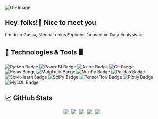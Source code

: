![GIF Image](https://media.giphy.com/media/zhYSVCirREeIZtONCI/giphy.gif?cid=790b7611eepvlhdurz855phgnw0u0it1yi1hw1rsj26jp868&ep=v1_stickers_search&rid=giphy.gif&ct=s)
## Hey, folks!👋 Nice to meet you 
I'm Juan Gasca, Mechatronics Engineer focused on Data Analysis 📊!

## 🔧 Technologies & Tools 🖥️
![Python Badge](https://img.shields.io/badge/Code-Python-informational?style=flat&logo=python&logoColor=ffdd54&color=2b6cb0)
![Power BI Badge](https://img.shields.io/badge/Tools-Power_BI-informational?style=flat&logo=powerbi&logoColor=black&color=2b6cb0)
![Azure Badge](https://img.shields.io/badge/Cloud-Azure-informational?style=flat&logo=microsoftazure&logoColor=white&color=2b6cb0)
![Git Badge](https://img.shields.io/badge/Tools-Git-informational?style=flat&logo=git&logoColor=white&color=2b6cb0)
![Keras Badge](https://img.shields.io/badge/Tools-Keras-informational?style=flat&logo=Keras&logoColor=white&color=2b6cb0)
![Matplotlib Badge](https://img.shields.io/badge/Tools-Matplotlib-informational?style=flat&logo=Matplotlib&logoColor=black&color=2b6cb0)
![NumPy Badge](https://img.shields.io/badge/Tools-NumPy-informational?style=flat&logo=numpy&logoColor=white&color=2b6cb0)
![Pandas Badge](https://img.shields.io/badge/Tools-Pandas-informational?style=flat&logo=pandas&logoColor=white&color=2b6cb0)
![Scikit-learn Badge](https://img.shields.io/badge/Tools-Scikit--learn-informational?style=flat&logo=scikit-learn&logoColor=white&color=2b6cb0)
![SciPy Badge](https://img.shields.io/badge/Tools-SciPy-informational?style=flat&logo=scipy&logoColor=white&color=2b6cb0)
![TensorFlow Badge](https://img.shields.io/badge/Tools-TensorFlow-informational?style=flat&logo=TensorFlow&logoColor=white&color=2b6cb0)
![Plotly Badge](https://img.shields.io/badge/Tools-Plotly-informational?style=flat&logo=plotly&logoColor=white&color=2b6cb0)
![MySQL Badge](https://img.shields.io/badge/Tools-MySQL-informational?style=flat&logo=mysql&logoColor=white&color=2b6cb0)


## &#x1f4c8; GitHub Stats

<div style="display: flex; justify-content: center;">
  <a href="https://github.com/JuanGascaCalderon/JuanGascaCalderon" style="margin-right: 10px;">
    <img src="https://github-readme-stats.vercel.app/api/top-langs/?username=JuanGascaCalderon&hide=java,html,tex&title_color=ffffff&text_color=ffffff&icon_color=2bbc8a&bg_color=000000&langs_count=3&card_width=200" />
  </a>

  <a href="https://github.com/JuanGascaCalderon/IoT-Micropython-Project" style="margin-right: 10px;">
    <img src="https://github-readme-stats.vercel.app/api/pin/?username=JuanGascaCalderon&repo=IoT-Micropython-Project&title_color=ffffff&text_color=ffffff&icon_color=2bbc8a&bg_color=000000&card_width=200" />
  </a>

  <a href="https://github.com/JuanGascaCalderon/MiniProjects_Deep_Learning" style="margin-right: 10px;">
    <img src="https://github-readme-stats.vercel.app/api/pin/?username=JuanGascaCalderon&repo=MiniProjects_Deep_Learning&title_color=ffffff&text_color=ffffff&icon_color=2bbc8a&bg_color=000000&card_width=200" />
  </a>

  <a href="https://github.com/JuanGascaCalderon/Micropython-Projects" style="margin-right: 10px;">
    <img src="https://github-readme-stats.vercel.app/api/pin/?username=JuanGascaCalderon&repo=Micropython-Projects&title_color=ffffff&text_color=ffffff&icon_color=2bbc8a&bg_color=000000&card_width=200" />
  </a>

  <a href="https://github.com/JuanGascaCalderon/NumPy-Challenge">
    <img src="https://github-readme-stats.vercel.app/api/pin/?username=JuanGascaCalderon&repo=NumPy-Challenge&title_color=ffffff&text_color=ffffff&icon_color=2bbc8a&bg_color=000000&card_width=200" />
  </a>
</div>





